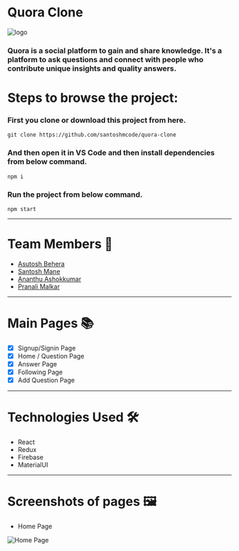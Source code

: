 # Quora Clone


![logo](https://qph.fs.quoracdn.net/main-qimg-edd39bccdd4de5b3571f225bc8dd534c)

### Quora is a social platform to gain and share knowledge. It's a platform to ask questions and connect with people who contribute unique insights and quality answers.

# Steps to browse the project:

### First you clone or download this project from here.
```
git clone https://github.com/santoshmcode/quora-clone
```
### And then open it in VS Code and then install dependencies from below command. 
```
npm i
```
### Run the project from below command.
```
npm start
```
---

# Team Members :handshake:
- [Asutosh Behera](https://github.com/asutoshb)
- [Santosh Mane](https://github.com/santoshmcode)
- [Ananthu Ashokkumar](https://github.com/ananthu-asokkumar)
- [Pranali Malkar](https://github.com/Pranali-5)
---

# Main Pages :books:
- [x] Signup/Signin Page
- [x] Home / Question Page
- [x] Answer Page
- [x] Following Page
- [x] Add Question Page    
---

# Technologies Used :hammer_and_wrench:
- React
- Redux
- Firebase
- MaterialUI
---

# Screenshots of pages :framed_picture:
- Home Page

![Home Page](https://user-images.githubusercontent.com/86410005/141511605-c18d1b61-4a2c-451c-bc47-284827ac9f2f.png)


